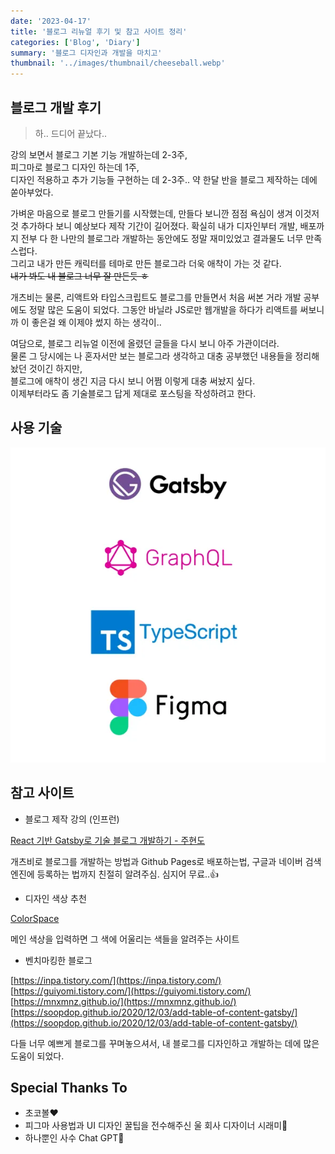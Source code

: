 ```yaml
---
date: '2023-04-17'
title: '블로그 리뉴얼 후기 및 참고 사이트 정리'
categories: ['Blog', 'Diary']
summary: '블로그 디자인과 개발을 마치고'
thumbnail: '../images/thumbnail/cheeseball.webp'
---
```


## 블로그 개발 후기

> 하.. 드디어 끝났다..

강의 보면서 블로그 기본 기능 개발하는데 2-3주,   
피그마로 블로그 디자인 하는데 1주,   
디자인 적용하고 추가 기능들 구현하는 데 2-3주..
약 한달 반을 블로그 제작하는 데에 쏟아부었다.

가벼운 마음으로 블로그 만들기를 시작했는데, 만들다 보니깐 점점 욕심이 생겨 이것저것 추가하다 보니 예상보다 제작 기간이 길어졌다.
확실히 내가 디자인부터 개발, 배포까지 전부 다 한 나만의 블로그라 개발하는 동안에도 정말 재미있었고 결과물도 너무 만족스럽다.      
그리고 내가 만든 캐릭터를 테마로 만든 블로그라 더욱 애착이 가는 것 같다.   
~~내가 봐도 내 블로그 너무 잘 만든듯 ㅎ~~

개츠비는 물론, 리액트와 타입스크립트도 블로그를 만들면서 처음 써본 거라 개발 공부에도 정말 많은 도움이 되었다. 그동안 바닐라 JS로만 웹개발을 하다가 리액트를 써보니까 이 좋은걸 왜 이제야 썼지 하는 생각이..

여담으로, 블로그 리뉴얼 이전에 올렸던 글들을 다시 보니 아주 가관이더라.   
물론 그 당시에는 나 혼자서만 보는 블로그라 생각하고 대충 공부했던 내용들을 정리해놨던 것이긴 하지만,   
블로그에 애착이 생긴 지금 다시 보니 어쩜 이렇게 대충 써놨지 싶다.   
이제부터라도 좀 기술블로그 답게 제대로 포스팅을 작성하려고 한다.

## 사용 기술

![](../images/content/2023-04-18-10-41-38.webp)


## 참고 사이트

- 블로그 제작 강의 (인프런)

[React 기반 Gatsby로 기술 블로그 개발하기 - 주현도](https://www.inflearn.com/course/gatsby-%EA%B8%B0%EC%88%A0%EB%B8%94%EB%A1%9C%EA%B7%B8/dashboard)

개츠비로 블로그를 개발하는 방법과 Github Pages로 배포하는법, 구글과 네이버 검색 엔진에 등록하는 법까지 친절히 알려주심. 심지어 무료..👍

- 디자인 색상 추천

[ColorSpace](https://mycolor.space/?hex=%23FEC479&sub=1)

메인 색상을 입력하면 그 색에 어울리는 색들을 알려주는 사이트

- 벤치마킹한 블로그

[https://inpa.tistory.com/](https://inpa.tistory.com/)   
[https://guiyomi.tistory.com/](https://guiyomi.tistory.com/)   
[https://mnxmnz.github.io/](https://mnxmnz.github.io/)   
[https://soopdop.github.io/2020/12/03/add-table-of-content-gatsby/](https://soopdop.github.io/2020/12/03/add-table-of-content-gatsby/)

다들 너무 예쁘게 블로그를 꾸며놓으셔서, 내 블로그를 디자인하고 개발하는 데에 많은 도움이 되었다.

## Special Thanks To

- 초코볼❤️
- 피그마 사용법과 UI 디자인 꿀팁을 전수해주신 울 회사 디자이너 시래미🫶
- 하나뿐인 사수 Chat GPT🦾
